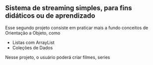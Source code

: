 Sistema de streaming simples, para fins didáticos ou de aprendizado
-------------------------------------------------------------------------
Esse segundo projeto consiste em praticar mais a fundo conceitos de Orientação a Objeto, como
- Listas com ArrayList
- Coleções de Dados

Nesse projeto, o usuário poderá criar filmes, series

